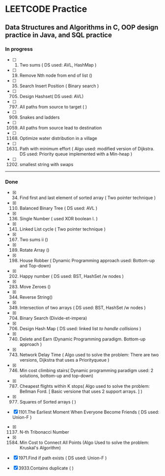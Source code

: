 # LEETCODE Practice
## Data Structures and Algorithms in C, OOP design practice in Java, and SQL practice

### In progress
- [ ] 1. Two sums ( DS used: AVL, HashMap ) 
- [ ] 19. Remove Nth node from end of list ()
- [ ] 35. Search Insert Position ( Binary search )
- [ ] 705. Design Hashset( DS used: AVL) 
- [ ] 797. All paths from source to target ( )
- [ ] 909. Snakes and ladders 
- [ ] 1059. All paths from source lead to destination
- [ ] 1168. Optimize water distribution in a village
- [ ] 1631. Path with minimum effort ( Algo used: modified version of Dijkstra. DS used: Priority queue implemented with a Min-heap )  
- [ ] 1202. smallest string with swaps 

----
### Done
- [x] 34. Find first and last element of sorted array ( Two pointer technique )
- [x] 110. Balanced Binary Tree ( DS used: AVL )
- [x] 136. Single Number ( used XOR boolean l. ) 
- [x] 141. Linked List cycle ( Two pointer technique )
- [x] 167. Two sums ii ()
- [x] 189. Rotate Array ()
- [x] 198. House Robber ( Dynamic Programming approach used: Bottom-up and Top-down)
- [x] 202. Happy number ( DS used: BST, HashSet /w nodes ) 
- [x] 283. Move Zeroes ()
- [x] 344. Reverse String()
- [x] 349. Intersection of two arrays ( DS used: BST, HashSet /w nodes ) 
- [x] 704. Binary Search (Divide-et-impera)
- [x] 706. Design Hash Map ( DS used: linked list *to handle collisions* ) 
- [x] 740. Delete and Earn (Dynamic Programming paradigm. Bottom-up approach ) 
- [x] 743. Network Delay Time ( Algo used to solve the problem: There are two versions, Dijkstra that uses a Priorityqueue )
- [x] 746. Min cost climbing stairs( Dynamic programming paradigm used: 2 solutions, bottom-up and top-down)
- [x] 787. Cheapest flights within K stops( Algo used to solve the problem: Bellman Ford. [ Basic versione that uses 2 support arrays. ] )
- [x] 977. Squares of Sorted arrays ( )
- [x] 1101.The Earliest Moment When Everyone Become Friends ( DS used: Union-F ) 
- [x] 1137. N-th Tribonacci Number
- [x] 1584. Min Cost to Connect All Points (Algo Used to solve the problem: Kruskal's Algorithm) 
- [x] 1971.Find if path exists ( DS used: Union-F ) 
- [x] 3933.Contains duplicate ( ) 

